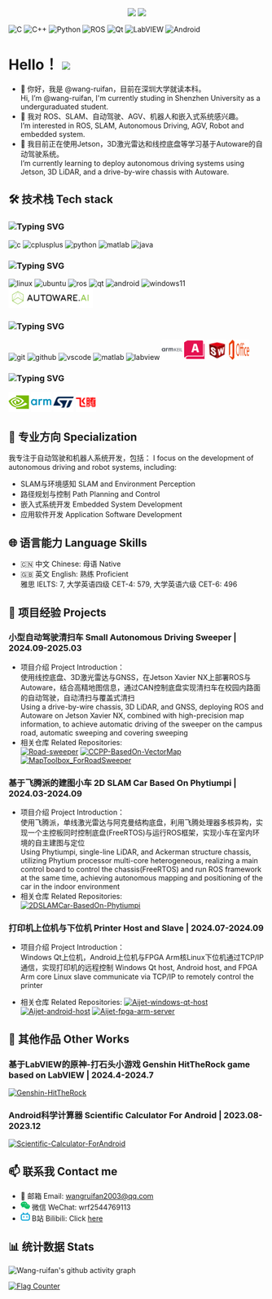 <p align = "center">
  <img src = "https://github-readme-stats.vercel.app/api?username=wang-ruifan&count_private=true&show_icons=true">
  <img src = "https://github-readme-stats.vercel.app/api/top-langs/?username=wang-ruifan">
</p>

![C](https://img.shields.io/badge/C-00599C?style=flat&logo=c&logoColor=white)
![C++](https://img.shields.io/badge/C%2B%2B-00599C?style=flat&logo=c%2B%2B&logoColor=white)
![Python](https://img.shields.io/badge/Python-3776AB?style=flat&logo=python&logoColor=white)
![ROS](https://img.shields.io/badge/ROS-22314E?style=flat&logo=ros&logoColor=white)
![Qt](https://img.shields.io/badge/Qt-41CD52?style=flat&logo=qt&logoColor=white)
![LabVIEW](https://img.shields.io/badge/LabVIEW-FFDB00?style=flat&logo=labview&logoColor=white)
![Android](https://img.shields.io/badge/Android-3DDC84?style=flat&logo=android&logoColor=white)

# Hello！ <img src="https://raw.githubusercontent.com/MartinHeinz/MartinHeinz/master/wave.gif" width="30px">

- 👋 你好，我是 @wang-ruifan，目前在深圳大学就读本科。  
Hi, I’m @wang-ruifan, I'm currently studing in Shenzhen University as a underguraduated student.
- 👀 我对 ROS、SLAM、自动驾驶、AGV、机器人和嵌入式系统感兴趣。  
I’m interested in ROS, SLAM, Autonomous Driving, AGV, Robot and embedded system.
- 🌱 我目前正在使用Jetson，3D激光雷达和线控底盘等学习基于Autoware的自动驾驶系统。  
I’m currently learning to deploy autonomous driving systems using Jetson, 3D LiDAR, and a drive-by-wire chassis with Autoware.

## 🛠 技术栈 Tech stack

### ![Typing SVG](https://readme-typing-svg.demolab.com/?lines=Programing+languages&height=40&vCenter=true&font=Fira+Code&color=00599C)  

<p>
  <img src="https://cdn.jsdelivr.net/gh/devicons/devicon@latest/icons/c/c-original.svg" alt="c" width="40" height="40"/>
  <img src="https://cdn.jsdelivr.net/gh/devicons/devicon@latest/icons/cplusplus/cplusplus-original.svg" alt="cplusplus" width="40" height="40"/>
  <img src="https://cdn.jsdelivr.net/gh/devicons/devicon@latest/icons/python/python-original-wordmark.svg" alt="python" width="40" height="40"/>
  <img src="https://cdn.jsdelivr.net/gh/devicons/devicon@latest/icons/matlab/matlab-original.svg" alt="matlab" width="40" height="40"/>
  <img src="https://cdn.jsdelivr.net/gh/devicons/devicon@latest/icons/java/java-original-wordmark.svg" alt="java" width="40" height="40"/>
</p>

### ![Typing SVG](https://readme-typing-svg.demolab.com/?lines=Frameworks&height=40&vCenter=true&font=Fira+Code&color=FCC624)  

<p>
  <img src="https://cdn.jsdelivr.net/gh/devicons/devicon@latest/icons/linux/linux-original.svg" alt="linux" width="40" height="40"/>
  <img src="https://cdn.jsdelivr.net/gh/devicons/devicon@latest/icons/ubuntu/ubuntu-original-wordmark.svg" alt="ubuntu" width="40" height="40"/>
  <img src="https://cdn.jsdelivr.net/gh/devicons/devicon@latest/icons/ros/ros-original-wordmark.svg" alt="ros" width="40" height="40"/>
  <img src="https://cdn.jsdelivr.net/gh/devicons/devicon@latest/icons/qt/qt-original.svg" alt="qt" width="40" height="40"/>
  <img src="https://cdn.jsdelivr.net/gh/devicons/devicon@latest/icons/android/android-original-wordmark.svg" alt="android" width="40" height="40"/>
  <img src="https://cdn.jsdelivr.net/gh/devicons/devicon@latest/icons/windows11/windows11-original-wordmark.svg" alt="windows11" width="40" height="40"/>
  <img src="/icons/autoware.png" alt="autoware" height="40"/>
</p>

### ![Typing SVG](https://readme-typing-svg.demolab.com/?lines=Tools&height=40&vCenter=true&font=Fira+Code&color=F05032)  

<p>
  <img src="https://cdn.jsdelivr.net/gh/devicons/devicon@latest/icons/git/git-original-wordmark.svg" alt="git" width="40" height="40"/>
  <img src="https://cdn.jsdelivr.net/gh/devicons/devicon@latest/icons/github/github-original-wordmark.svg" alt="github" width="40" height="40"/>
  <img src="https://cdn.jsdelivr.net/gh/devicons/devicon@latest/icons/vscode/vscode-original-wordmark.svg" alt="vscode" width="40" height="40"/>
  <img src="https://cdn.jsdelivr.net/gh/devicons/devicon@latest/icons/matlab/matlab-original.svg" alt="matlab" width="40" height="40"/>
  <img src="https://cdn.jsdelivr.net/gh/devicons/devicon@latest/icons/labview/labview-original-wordmark.svg" alt="labview" width="40" height="40"/>
  <img src="/icons/armkeil.svg" alt="armkeil" width="40" height="40"/>
  <img src="/icons/autocad.svg" alt="autocad" width="40" height="40"/>
  <img src="/icons/solidworks.svg" alt="solidworks" width="40" height="40"/>
  <img src="/icons/office.svg" alt="office" width="40" height="40"/>
</p>

### ![Typing SVG](https://readme-typing-svg.demolab.com/?lines=Hardware&height=40&vCenter=true&font=Fira+Code&color=76B900)  

<p>
  <img src="/icons/nvidia.svg" alt="nvidia" width="40" height="40"/>
  <img src="/icons/arm.svg" alt="arm" width="40" height="40"/>
  <img src="/icons/stmicroelectronics.svg" alt="stmicroelectronics" width="40" height="40"/>
  <img src="/icons/phytium.svg" alt="phytium" width="40" height="40"/>
</p>

## 🤖 专业方向 Specialization

我专注于自动驾驶和机器人系统开发，包括：
I focus on the development of autonomous driving and robot systems, including:

- SLAM与环境感知 SLAM and Environment Perception
- 路径规划与控制 Path Planning and Control
- 嵌入式系统开发 Embedded System Development
- 应用软件开发 Application Software Development

## 🌐 语言能力 Language Skills

- 🇨🇳 中文 Chinese: 母语 Native
- 🇬🇧 英文 English: 熟练 Proficient  
  雅思 IELTS: 7, 大学英语四级 CET-4: 579, 大学英语六级 CET-6: 496

## 🚀 项目经验 Projects

### 小型自动驾驶清扫车 Small Autonomous Driving Sweeper | 2024.09-2025.03  

- 项目介绍 Project Introduction：  
  使用线控底盘、3D激光雷达与GNSS，在Jetson Xavier NX上部署ROS与Autoware，结合高精地图信息，通过CAN控制底盘实现清扫车在校园内路面的自动驾驶，自动清扫与覆盖式清扫  
  Using a drive-by-wire chassis, 3D LiDAR, and GNSS, deploying ROS and Autoware on Jetson Xavier NX, combined with high-precision map information, to achieve automatic driving of the sweeper on the campus road, automatic sweeping and covering sweeping
- 相关仓库 Related Repositories:  
  [![Road-sweeper](https://github-readme-stats.vercel.app/api/pin/?username=wang-ruifan&repo=Road-sweeper)](https://github.com/wang-ruifan/Road-sweeper)
  [![CCPP-BasedOn-VectorMap](https://github-readme-stats.vercel.app/api/pin/?username=wang-ruifan&repo=CCPP-BasedOn-VectorMap)](https://github.com/wang-ruifan/CCPP-BasedOn-VectorMap)
  [![MapToolbox_ForRoadSweeper](https://github-readme-stats.vercel.app/api/pin/?username=wang-ruifan&repo=MapToolbox_ForRoadSweeper)](https://github.com/wang-ruifan/MapToolbox_ForRoadSweeper)

### 基于飞腾派的建图小车 2D SLAM Car Based On Phytiumpi | 2024.03-2024.09  

- 项目介绍 Project Introduction：  
  使用飞腾派，单线激光雷达与阿克曼结构底盘，利用飞腾处理器多核异构，实现一个主控板同时控制底盘(FreeRTOS)与运行ROS框架，实现小车在室内环境的自主建图与定位  
  Using Phytiumpi, single-line LiDAR, and Ackerman structure chassis, utilizing Phytium processor multi-core heterogeneous, realizing a main control board to control the chassis(FreeRTOS) and run ROS framework at the same time, achieving autonomous mapping and positioning of the car in the indoor environment
- 相关仓库 Related Repositories:  
  [![2DSLAMCar-BasedOn-Phytiumpi](https://github-readme-stats.vercel.app/api/pin/?username=wang-ruifan&repo=2DSLAMCar-BasedOn-Phytiumpi)](https://github.com/wang-ruifan/2DSLAMCar-BasedOn-Phytiumpi)

### 打印机上位机与下位机 Printer Host and Slave | 2024.07-2024.09

- 项目介绍 Project Introduction：  
  Windows Qt上位机，Android上位机与FPGA Arm核Linux下位机通过TCP/IP通信，实现打印机的远程控制
  Windows Qt host, Android host, and FPGA Arm core Linux slave communicate via TCP/IP to remotely control the printer

- 相关仓库 Related Repositories:
  [![Aijet-windows-qt-host](https://github-readme-stats.vercel.app/api/pin/?username=wang-ruifan&repo=Aijet-windows-qt-host)](https://github.com/wang-ruifan/Aijet-windows-qt-host)
  [![Aijet-android-host](https://github-readme-stats.vercel.app/api/pin/?username=wang-ruifan&repo=Aijet-android-host)](https://github.com/wang-ruifan/Aijet-android-host)
  [![Aijet-fpga-arm-server](https://github-readme-stats.vercel.app/api/pin/?username=wang-ruifan&repo=Aijet-fpga-arm-server)](https://github.com/wang-ruifan/Aijet-fpga-arm-server)

## 🧩 其他作品 Other Works

### 基于LabVIEW的原神-打石头小游戏 Genshin HitTheRock game based on LabVIEW | 2024.4-2024.7  
  [![Genshin-HitTheRock](https://github-readme-stats.vercel.app/api/pin/?username=wang-ruifan&repo=Genshin-HitTheRock)](https://github.com/wang-ruifan/Genshin-HitTheRock)

### Android科学计算器 Scientific Calculator For Android | 2023.08-2023.12  
  [![Scientific-Calculator-ForAndroid](https://github-readme-stats.vercel.app/api/pin/?username=wang-ruifan&repo=Scientific-Calculator-ForAndroid)](https://github.com/wang-ruifan/Scientific-Calculator-ForAndroid)

## 📫 联系我 Contact me  

- 📧 邮箱 Email: wangruifan2003@qq.com  
- <img src="/icons/wechat.svg" width="18px"> 微信 WeChat: wrf2544769113  
- <img src="/icons/bilibili.svg" width="18px"> B站 Bilibili: Click [here](https://space.bilibili.com/208836991)

## 📊 统计数据 Stats
![Wang-ruifan's github activity graph](https://github-readme-activity-graph.vercel.app/graph?username=wang-ruifan&theme=github-compact)

<a href="https://info.flagcounter.com/KRvJ"><img src="https://s01.flagcounter.com/map/KRvJ/size_s/txt_000000/border_CCCCCC/pageviews_1/viewers_0/flags_0/" alt="Flag Counter" border="0"></a>
